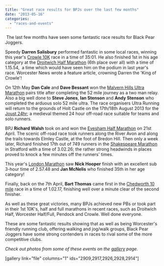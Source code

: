 ```yaml
---
title: "Great race results for BPJs over the last few months"
date: "2013-05-16"
categories: 
  - "races-and-events"
---
```


 The last few months have seen some fantastic race results for Black Pear Joggers.

Speedy **Darren Salisbury** performed fantastic in some local races, winning this year's [Crowle 10K](http://www.crowle-online.co.uk/crowle-10k/) race in a time of 35:01. He also finished 1st in his age category at the [Droitwich Half Marathon](http://droitwichac.co.uk/events_results.htm) (6th place over all) with a time of 1.15.54,  a time which would have seen him on the podium in last year's race. Worcester News wrote a feature article, crowning Darren the 'King of Crowle'!

On 12th May **Dan Cale** and **Dave Bessant** won the [Malvern Hills Ultra Marathon](http://www.ultrarunningltd.co.uk/malvern-hills-ultra.html) pairs title after completing the 52 mile journey as a two man relay. Also a big well done to **Steve Jones**, **Ian Stenson** and **Andy Stenson** who completed the arduous solo 52 mile ultra. The race organisers Ultra Running will return to the grounds of Holt Castle on the 17th/18th August 2013 for the [Joust 24hr](http://www.ultrarunningltd.co.uk/thejoust24hr.html); a medieval themed 24 hour off-road race suitable for teams and solo runners.

BPJ **Richard Walsh** took on and won the [Evesham Half Marathon](http://www.cotswoldrunning.co.uk/page16.htm) on 21st April. The scenic off-road race took runners along the River Avon and along the trails towards Elmley Castle, at the foot of Bredon Hill. Then only a week later, Richard finished 17th out of 749 runners in the [Shakespeare Marathon](http://www.shakespearemarathon.org.uk/) in Stratford with a time of 3.02.26; the rather strong headwinds in places proved to knock a few minutes off the runners' times.

This year's [London Marathon](http://www.virginlondonmarathon.com/) saw **Nick Hooper** finish with an excellent sub 3-hour time of 2.57.48 and **Jan McNelis** who finished 35th in her age category!

Finally, back on the 7th April, **Bart Thomas** came first in the [Chedworth 10 mile](http://www.cirencester-ac.org.uk/) race in a time of 1.02.17, finishing well over a minute clear of the second finisher.

As well as these great victories, many BPJs achieved new PBs or took part in their 1st 10K's, half and full marathons in recent races, such as Droitwich Half, Worcester Half/Full, Pendock and Crowle. Well done everyone.

These are some fantastic results showing that as well as being Worcester's friendly running club, offering walking and jog/walk groups, Black Pear Joggers have some strong contenders in races to rival some of the more competitive clubs.

_Check out photos from some of these events on the [gallery](https://bpj.org.uk/gallery/ "Gallery") page._

\[gallery link="file" columns="1" ids="2909,2917,2926,2928,2914"\]
